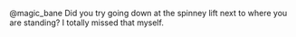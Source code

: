 @magic_bane Did you try going down at the spinney lift next to where you are standing? I totally missed that myself.